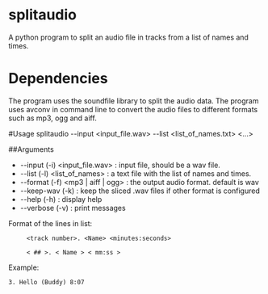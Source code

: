 # splitaudio
A python program to split an audio file in tracks from a list of names and times.

# Dependencies
The program uses the soundfile library to split the audio data.
The program uses avconv in command line to convert the audio files to different formats such as mp3, ogg and aiff.

#Usage
         splitaudio --input <input_file.wav> --list <list_of_names.txt>  <...>
         
##Arguments
- --input        (-i)       <input_file.wav>      : input file, should be a wav file.
- --list         (-l)       <list_of_names>       : a text file with the list of names and times.
- --format       (-f)       <mp3 | aiff | ogg>    : the output audio format. default is wav
- --keep-wav     (-k)                             : keep the sliced .wav files if other format is configured
- --help         (-h)                             : display help
- --verbose      (-v)                             : print messages
 
Format of the lines in list: 

         <track number>. <Name> <minutes:seconds>

         < ## >. < Name > < mm:ss >

Example:

    3. Hello (Buddy) 8:07
